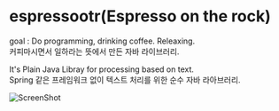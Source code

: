 
# espressootr(Espresso on the rock)

goal : Do programming, drinking coffee. Releaxing.
<br/>
커피마시면서 일하라는 뜻에서 만든 자바 라이브러리. 

It's Plain Java Libray for processing based on text. 
<br/>
Spring 같은 프레임워크 없이 텍스트 처리를 위한 순수 자바 라아브러리. 

![ScreenShot](https://raw.github.com/i-saumitra/Voice-controlled-MP3-Player/master/screenshot.jpg)


